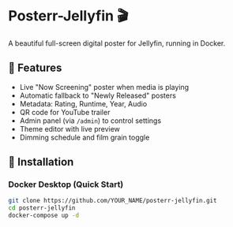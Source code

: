 # Posterr-Jellyfin 🎬

A beautiful full-screen digital poster for Jellyfin, running in Docker.

## 🌟 Features

- Live "Now Screening" poster when media is playing
- Automatic fallback to "Newly Released" posters
- Metadata: Rating, Runtime, Year, Audio
- QR code for YouTube trailer
- Admin panel (via `/admin`) to control settings
- Theme editor with live preview
- Dimming schedule and film grain toggle

## 🚀 Installation

### Docker Desktop (Quick Start)

```bash
git clone https://github.com/YOUR_NAME/posterr-jellyfin.git
cd posterr-jellyfin
docker-compose up -d
